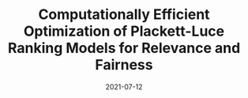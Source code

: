 ---
title: "Computationally Efficient Optimization of Plackett-Luce Ranking Models for Relevance and Fairness"
collection: talks
type: "Conference Proceedings Talk"
permalink: /talks/2020-07-10-sigir
venue: "the 44th International ACM SIGIR Conference on Research and Development in Information Retrieval (SIGIR ’21)"
date: 2021-07-12
location: "Online Event"
youtube: heHOcTkgHB8
slides: /files/slides/2021-sigir.pdf
publication: /publication/2021-plrank
---